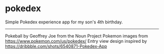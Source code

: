# pokedex

Simple Pokedex experience app for my son's 4th birthday.

---

Pokeball by Geoffrey Joe from the Noun Project
Pokemon images from https://www.pokemon.com/us/pokedex/
Entry view design inspired by https://dribbble.com/shots/6540871-Pokedex-App
